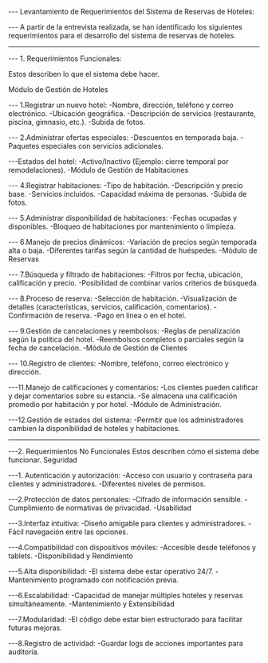 --- Levantamiento de Requerimientos del Sistema de Reservas de Hoteles: 

--- A partir de la entrevista realizada, se han identificado los siguientes requerimientos para el desarrollo del sistema de reservas de hoteles.
________________________________________
--- 1. Requerimientos Funcionales:

Estos describen lo que el sistema debe hacer.

Módulo de Gestión de Hoteles

--- 1.Registrar un nuevo hotel:
 -Nombre, dirección, teléfono y correo electrónico.
  -Ubicación geográfica.
    -Descripción de servicios (restaurante, piscina, gimnasio, etc.).
     -Subida de fotos.

--- 2.Administrar ofertas especiales:
-Descuentos en temporada baja.
 -Paquetes especiales con servicios adicionales.

  ---Estados del hotel:
      -Activo/Inactivo (Ejemplo: cierre temporal por remodelaciones).
        -Módulo de Gestión de Habitaciones

--- 4.Registrar habitaciones:
   -Tipo de habitación.
     -Descripción y precio base.
       -Servicios incluidos.
         -Capacidad máxima de personas.
           -Subida de fotos.

--- 5.Administrar disponibilidad de habitaciones:
-Fechas ocupadas y disponibles.
 -Bloqueo de habitaciones por mantenimiento o limpieza.

--- 6.Manejo de precios dinámicos:
-Variación de precios según temporada alta o baja.
 -Diferentes tarifas según la cantidad de huéspedes.
  -Módulo de Reservas

--- 7.Búsqueda y filtrado de habitaciones:
-Filtros por fecha, ubicación, calificación y precio.
 -Posibilidad de combinar varios criterios de búsqueda.

--- 8.Proceso de reserva:
-Selección de habitación.
 -Visualización de detalles (características, servicios, calificación, comentarios).
  -Confirmación de reserva.
   -Pago en línea o en el hotel.

--- 9.Gestión de cancelaciones y reembolsos:
-Reglas de penalización según la política del hotel.
 -Reembolsos completos o parciales según la fecha de cancelación.
  -Módulo de Gestión de Clientes

--- 10.Registro de clientes:
-Nombre, teléfono, correo electrónico y dirección.

---11.Manejo de calificaciones y comentarios:
-Los clientes pueden calificar y dejar comentarios sobre su estancia.
 -Se almacena una calificación promedio por habitación y por hotel.
  -Módulo de Administración.

---12.Gestión de estados del sistema:
-Permitir que los administradores cambien la disponibilidad de hoteles y habitaciones.
________________________________________

---2. Requerimientos No Funcionales
Estos describen cómo el sistema debe funcionar.
Seguridad

---1. Autenticación y autorización:
-Acceso con usuario y contraseña para clientes y administradores.
 -Diferentes niveles de permisos.

---2.Protección de datos personales:
-Cifrado de información sensible.
 -Cumplimiento de normativas de privacidad.
  -Usabilidad

---3.Interfaz intuitiva:
-Diseño amigable para clientes y administradores.
 -Fácil navegación entre las opciones.

---4.Compatibilidad con dispositivos móviles:
-Accesible desde teléfonos y tablets.
 -Disponibilidad y Rendimiento

---5.Alta disponibilidad:
-El sistema debe estar operativo 24/7.
 -Mantenimiento programado con notificación previa.

---6.Escalabilidad:
-Capacidad de manejar múltiples hoteles y reservas simultáneamente.
 -Mantenimiento y Extensibilidad

---7.Modularidad:
-El código debe estar bien estructurado para facilitar futuras mejoras.

---8.Registro de actividad:
-Guardar logs de acciones importantes para auditoría.
